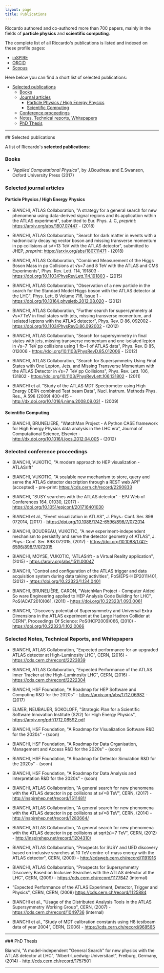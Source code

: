 ```yaml
---
layout: page
title: Publications
---
```


Riccardo authored and co-authored more than 700 papers, mainly in the fields of **particle physics** and **scientific computing**.

The complete list of all Riccardo's publications is listed and indexed on these profile pages:

 * [inSPIRE](https://inspirehep.net/author/profile/R.M.Bianchi.1)
 * [ORCID](https://orcid.org/0000-0001-7345-7798)
 * [Scopus](https://www.scopus.com/authid/detail.uri?authorId=44460933500)

Here below you can find a short list of selected publications:

* [Selected publications](#selected-publications)
    * [Books](#books)
    * [Journal articles](#selected-journal-articles)
        * [Particle Physics / High Energy Physics](#particle-physics--high-energy-physics)
        * [Scientific Computing](#scientific-computing)
    * [Conference proceedings](#selected-conference-proceedings)
    * [Notes, Technical reports, Whitepapers](#selected-notes-technical-reports-and-whitepapers)
    * [PhD Thesis](#phd-thesis)

<hr>
## Selected publications

A list of Riccardo's **selected publications**:

### Books

 * _"Applied Computational Physics"_, by J.Boudreau and E.Swanson, Oxford University Press (2017)


### Selected journal articles

#### Particle Physics / High Energy Physics

* BIANCHI, ATLAS Collaboration, "A strategy for a general search for new phenomena using data-derived signal regions and its application within the ATLAS experiment", submitted to Eur. Phys. J. C,  _preprint_: <https://arxiv.org/abs/1807.07447> - (2018)

* BIANCHI, ATLAS Collaboration, "Search for dark matter in events with a hadronically decaying vector boson and missing transverse momentum in pp collisions at s√=13 TeV with the ATLAS detector", submitted to JHEP, _preprint_: <https://arxiv.org/abs/1807.11471> - (2018)

* BIANCHI, ATLAS Collaboration, "Combined Measurement of the Higgs Boson Mass in pp Collisions at √s=7 and 8 TeV with the ATLAS and CMS Experiments", Phys. Rev. Lett. 114, 191803 - <https://doi.org/10.1103/PhysRevLett.114.191803> - (2015)

* BIANCHI, ATLAS Collaboration, "Observation of a new particle in the search for the Standard Model Higgs boson with the ATLAS detector at the LHC", Phys. Lett. B Volume 716, Issue 1 - <https://doi.org/10.1016/j.physletb.2012.08.020> - (2012)

* BIANCHI, ATLAS Collaboration, "Further search for supersymmetry at √s=7 TeV in final states with jets, missing transverse momentum, and isolated leptons with the ATLAS detector", Phys. Rev. D 86, 092002 - <https://doi.org/10.1103/PhysRevD.86.092002> - (2012)

* BIANCHI, ATLAS Collaboration, "Search for supersymmetry in final states with jets, missing transverse momentum and one isolated lepton in √s=7  TeV pp collisions using 1  fb−1 of ATLAS data", Phys. Rev. D 85, 012006 - <https://doi.org/10.1103/PhysRevD.85.012006> - (2012)

* BIANCHI, ATLAS Collaboration, "Search for Supersymmetry Using Final States with One Lepton, Jets, and Missing Transverse Momentum with the ATLAS Detector in √s=7  TeV pp Collisions", Phys. Rev. Lett. 106, 131802 - <https://doi.org/10.1103/PhysRevLett.106.131802> - (2011)

* BIANCHI et al. "Study of the ATLAS MDT Spectrometer using High Energy CERN combined Test beam Data", Nucl. Instrum. Methods Phys. Res., A 598 (2009) 400-415 - <http://dx.doi.org/10.1016/j.nima.2008.09.031> - (2009)

#### Scientific Computing

* BIANCHI, BRUNELIERE, "WatchMan Project - A Python CASE framework for High Energy Physics data analysis in the LHC era”, Journal of Computational Science, Elsevier - <http://dx.doi.org/10.1016/j.jocs.2012.04.005> - (2012)



### Selected conference proceedings

* BIANCHI, VUKOTIC, "A modern approach to HEP visualization - ATLASrift"

* BIANCHI, VUKOTIC, "A scalable new mechanism to store, query and serve the ATLAS detector description through a REST web API" (accepted) - pre-print: <https://cds.cern.ch/record/2290833>

* BIANCHI, "SUSY searches with the ATLAS detector" - EPJ Web of Conferences 164, 01030, (2017) - <https://doi.org/10.1051/epjconf/201716401030>

* BIANCHI et al., "Event visualization in ATLAS", J. Phys.: Conf. Ser. 898 072014, (2017) - <https://doi.org/10.1088/1742-6596/898/7/072014>

* BIANCHI, BOUDREAU, VUKOTIC, "A new experiment-independent mechanism to persistify and serve the detector geometry of ATLAS", J. Phys.: Conf. Ser. 898 072015, (2017) - <https://doi.org/10.1088/1742-6596/898/7/072015>

* BIANCHI, MOYSE, VUKOTIC, "ATLASrift - a Virtual Reality application", (2015) - <https://arxiv.org/abs/1511.00047>

* BIANCHI, "Control and configuration of the ATLAS trigger and data acquisition system during data taking activities", PoS(EPS-HEP2011)401, (2012) - <https://doi.org/10.22323/1.134.0401>

* BIANCHI, BRUNELIÈRE, CARON, "WatchMan Project - Computer Aided So ware Engineering applied to HEP Analysis Code Building for LHC", PoS(ACAT2010)061, (2011) - <https://doi.org/10.22323/1.093.0061>

* BIANCHI, "Discovery potential of Supersymmetry and Universal Extra Dimensions in the ATLAS experiment at the Large Hadron Collider at CERN", Proceedings Of Science: PoS(HCP2009)066, (2010) - <https://doi.org/10.22323/1.102.0066>


### Selected Notes, Technical Reports, and Whitepapers

* BIANCHI, ATLAS Collaboration, "Expected performance for an upgraded ATLAS detector at High-Luminosity LHC", CERN, (2016) - <https://cds.cern.ch/record/2223839>

* BIANCHI, ATLAS Collaboration, "Expected Performance of the ATLAS Inner Tracker at the High-Luminosity LHC", CERN, (2016) - <https://cds.cern.ch/record/2222304>

* BIANCHI, HSF Foundation, "A Roadmap for HEP Software and Computing R&D for the 2020s" - <https://arxiv.org/abs/1712.06982> - (2017)

* ELMER, NEUBAUER, SOKOLOFF, "Strategic Plan for a Scientific Software Innovation Institute (S2I2) for High Energy Physics", <https://arxiv.org/pdf/1712.06592.pdf>

* BIANCHI, HSF Foundation, "A Roadmap for Visualization Software R&D for the 2020s" - (soon)

* BIANCHI, HSF Foundation, "A Roadmap for Data Organisation, Management and Access R&D for the 2020s" - (soon)

* BIANCHI, HSF Foundation, "A Roadmap for Detector Simulation R&D for the 2020s" - (soon)

* BIANCHI, HSF Foundation, "A Roadmap for Data Analysis and Interpretation R&D for the 2020s" - (soon)

* BIANCHI, ATLAS Collaboration, "A general search for new phenomena with the ATLAS detector in pp collisions at s√=8 TeV", CERN, (2017) - <http://inspirehep.net/record/1511481/>

* BIANCHI, ATLAS Collaboration, "A general search for new phenomena with the ATLAS detector in pp collisions at s√=8 TeV", CERN, (2014) - <http://inspirehep.net/record/1283664/>

* BIANCHI, ATLAS Collaboration, "A general search for new phenomena with the ATLAS detector in pp collisions at sqrt(s)=7 TeV", CERN,  (2012) - <http://inspirehep.net/record/1204310/>

* BIANCHI, ATLAS Collaboration, "Prospects for SUSY and UED discovery based on inclusive searches at 10 TeV centre-of-mass energy with the ATLAS detector", CERN, (2009) - <http://cdsweb.cern.ch/record/1191916>

* BIANCHI, ATLAS Collaboration, "Prospects for Supersymmetry Discovery Based on Inclusive Searches with the ATLAS detector at the LHC", CERN, (2009) - <https://cds.cern.ch/record/1177647> (internal)

* "Expected Performance of the ATLAS Experiment, Detector, Trigger and Physics", CERN, CERN, (2008) <https://cds.cern.ch/record/1125884>

* BIANCHI et al., "Usage of the Distributed Analysis Tools in the ATLAS Supersymmetry Working Group", CERN, (2007) - <https://cds.cern.ch/record/1049736> (internal)

* BIANCHI et al., "Study of MDT calibration constants using H8 testbeam data of year 2004”, CERN, (2006) - <https://cds.cern.ch/record/968565>

<hr>
### PhD Thesis

Bianchi, "A model-independent "General Search" for new physics with the ATLAS detector at LHC", "Albert-Luedwig-Universitaet", Freiburg, Germany, (2014) - <http://cds.cern.ch/record/1757501>

<hr>
